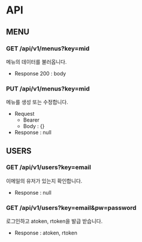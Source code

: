 # API

## MENU

### GET /api/v1/menus?key=mid

메뉴의 데이터를 불러옵니다.

- Response 200 : body

### PUT /api/v1/menus?key=mid

메뉴를 생성 또는 수정합니다.

- Request
  - Bearer
  - Body : {}
- Response : null

## USERS

### GET /api/v1/users?key=email

이메일의 유저가 있는지 확인합니다.

- Response : null

### GET /api/v1/users?key=email&pw=password

로그인하고 atoken, rtoken을 발급 받습니다.

- Response : atoken, rtoken
